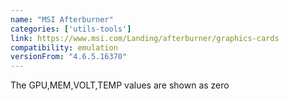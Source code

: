 ```yaml
---
name: "MSI Afterburner"
categories: ['utils-tools']
link: https://www.msi.com/Landing/afterburner/graphics-cards
compatibility: emulation
versionFrom: "4.6.5.16370"
---
```


The GPU,MEM,VOLT,TEMP values are shown as zero